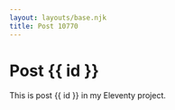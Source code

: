 ```yaml
---
layout: layouts/base.njk
title: Post 10770
---
```


# Post {{ id }}

This is post {{ id }} in my Eleventy project.
